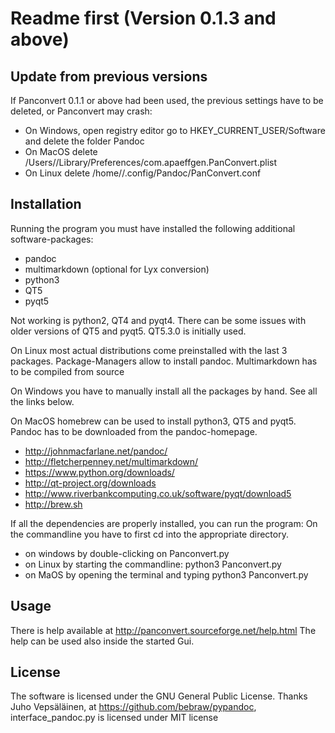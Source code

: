 # Readme first (Version 0.1.3 and above)

## Update from previous versions
If Panconvert 0.1.1 or above had been used, the previous settings have to be deleted, or Panconvert may crash: 

- On Windows, open registry editor go to HKEY_CURRENT_USER/Software and delete the folder Pandoc
- On MacOS delete /Users/<USERNAME>/Library/Preferences/com.apaeffgen.PanConvert.plist
- On Linux delete /home/<USERNAME>/.config/Pandoc/PanConvert.conf

## Installation

Running the program you must have installed the following additional software-packages:

- pandoc
- multimarkdown (optional for Lyx conversion)
- python3
- QT5
- pyqt5

Not working is python2, QT4 and pyqt4. There can be some issues with older versions of QT5 and pyqt5. QT5.3.0 is
initially used.


On Linux most actual distributions come preinstalled with the last 3 packages. Package-Managers allow to install pandoc.
Multimarkdown has to be compiled from source

On Windows you have to manually install all the packages by hand. See all the links below.

On MacOS homebrew can be used to install python3, QT5 and pyqt5. Pandoc has to be downloaded from the pandoc-homepage.


- http://johnmacfarlane.net/pandoc/
- http://fletcherpenney.net/multimarkdown/
- https://www.python.org/downloads/
- http://qt-project.org/downloads
- http://www.riverbankcomputing.co.uk/software/pyqt/download5
- http://brew.sh

If all the dependencies are properly installed, you can run the program:
On the commandline you have to first cd into the appropriate directory.

- on windows by double-clicking on Panconvert.py
- on Linux by starting the commandline: python3 Panconvert.py
- on MaOS by opening the terminal and typing python3 Panconvert.py

## Usage

There is help available at http://panconvert.sourceforge.net/help.html
The help can be used also inside the started Gui.

## License

The software is licensed under the GNU General Public License.
Thanks Juho Vepsäläinen, at https://github.com/bebraw/pypandoc, interface_pandoc.py is licensed under MIT license


